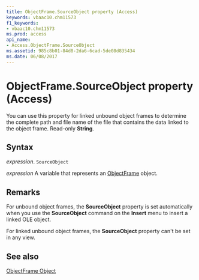 ```yaml
---
title: ObjectFrame.SourceObject property (Access)
keywords: vbaac10.chm11573
f1_keywords:
- vbaac10.chm11573
ms.prod: access
api_name:
- Access.ObjectFrame.SourceObject
ms.assetid: 985c8b01-84d8-2da6-6cad-5de08d835434
ms.date: 06/08/2017
---
```



# ObjectFrame.SourceObject property (Access)

You can use this property for linked unbound object frames to determine the complete path and file name of the file that contains the data linked to the object frame. Read-only  **String**.


## Syntax

 _expression_. `SourceObject`

 _expression_ A variable that represents an [ObjectFrame](Access.ObjectFrame.md) object.


## Remarks

For unbound object frames, the  **SourceObject** property is set automatically when you use the **SourceObject** command on the **Insert** menu to insert a linked OLE object.

For linked unbound object frames, the  **SourceObject** property can't be set in any view.


## See also


[ObjectFrame Object](Access.ObjectFrame.md)

